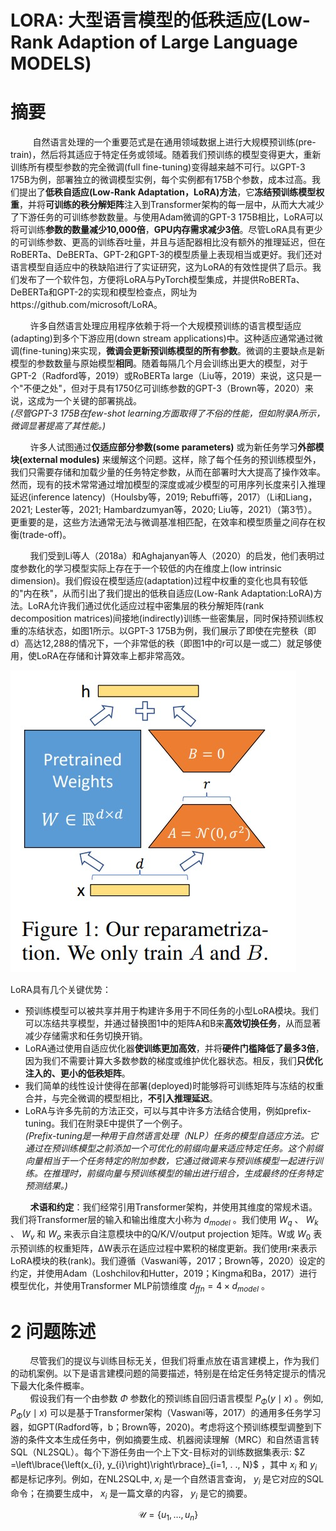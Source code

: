 # LORA: 大型语言模型的低秩适应(Low-Rank Adaption of Large Language MODELS)

# 摘要
&nbsp;&nbsp;&nbsp;&nbsp;&nbsp;&nbsp;&nbsp;&nbsp; 自然语言处理的一个重要范式是在通用领域数据上进行大规模预训练(pre-train)，然后将其适应于特定任务或领域。随着我们预训练的模型变得更大，重新训练所有模型参数的完全微调(full fine-tuning)变得越来越不可行。以GPT-3 175B为例，部署独立的微调模型实例，每个实例都有175B个参数，成本过高。我们提出了**低秩自适应(Low-Rank Adaptation，LoRA)方法**，它**冻结预训练模型权重**，并将**可训练的秩分解矩阵**注入到Transformer架构的每一层中，从而大大减少了下游任务的可训练参数数量。与使用Adam微调的GPT-3 175B相比，LoRA可以将可训练**参数的数量减少10,000倍**，**GPU内存需求减少3倍**。尽管LoRA具有更少的可训练参数、更高的训练吞吐量，并且与适配器相比没有额外的推理延迟，但在RoBERTa、DeBERTa、GPT-2和GPT-3的模型质量上表现相当或更好。我们还对语言模型自适应中的秩缺陷进行了实证研究，这为LoRA的有效性提供了启示。我们发布了一个软件包，方便将LoRA与PyTorch模型集成，并提供RoBERTa、DeBERTa和GPT-2的实现和模型检查点，网址为https://github.com/microsoft/LoRA。<br>

&nbsp;&nbsp;&nbsp;&nbsp;&nbsp;&nbsp;&nbsp;&nbsp;许多自然语言处理应用程序依赖于将一个大规模预训练的语言模型适应(adapting)到多个下游应用(down stream applications)中。这种适应通常通过微调(fine-tuning)来实现，**微调会更新预训练模型的所有参数**。微调的主要缺点是新模型的参数数量与原始模型**相同**。随着每隔几个月会训练出更大的模型，对于GPT-2（Radford等，2019）或RoBERTa large（Liu等，2019）来说，这只是一个"不便之处"，但对于具有1750亿可训练参数的GPT-3（Brown等，2020）来说，这成为一个关键的部署挑战。<br>
*(尽管GPT-3 175B在few-shot learning方面取得了不俗的性能，但如附录A所示，微调显著提高了其性能。)* <br>

&nbsp;&nbsp;&nbsp;&nbsp;&nbsp;&nbsp;&nbsp;&nbsp;许多人试图通过**仅适应部分参数(some parameters)** 或为新任务学习**外部模块(external modules)** 来缓解这个问题。这样，除了每个任务的预训练模型外，我们只需要存储和加载少量的任务特定参数，从而在部署时大大提高了操作效率。然而，现有的技术常常通过增加模型的深度或减少模型的可用序列长度来引入推理延迟(inference latency)（Houlsby等，2019; Rebuffi等，2017）（Li和Liang，2021; Lester等，2021; Hambardzumyan等，2020; Liu等，2021）（第3节）。更重要的是，这些方法通常无法与微调基准相匹配，在效率和模型质量之间存在权衡(trade-off)。<br>

&nbsp;&nbsp;&nbsp;&nbsp;&nbsp;&nbsp;&nbsp;&nbsp;我们受到Li等人（2018a）和Aghajanyan等人（2020）的启发，他们表明过度参数化的学习模型实际上存在于一个较低的内在维度上(low intrinsic dimension)。我们假设在模型适应(adaptation)过程中权重的变化也具有较低的"内在秩"，从而引出了我们提出的低秩自适应(Low-Rank Adaptation:LoRA)方法。LoRA允许我们通过优化适应过程中密集层的秩分解矩阵(rank decomposition matrices)间接地(indirectly)训练一些密集层，同时保持预训练权重的冻结状态，如图1所示。以GPT-3 175B为例，我们展示了即使在完整秩（即d）高达12,288的情况下，一个非常低的秩（即图1中的r可以是一或二）就足够使用，使LoRA在存储和计算效率上都非常高效。<br>

![figure1](images/lora-figure1.jpg)

LoRA具有几个关键优势：<br>
- 预训练模型可以被共享并用于构建许多用于不同任务的小型LoRA模块。我们可以冻结共享模型，并通过替换图1中的矩阵A和B来**高效切换任务**，从而显著减少存储需求和任务切换开销。<br>
- LoRA通过使用自适应优化器**使训练更加高效**，并将**硬件门槛降低了最多3倍**，因为我们不需要计算大多数参数的梯度或维护优化器状态。相反，我们**只优化注入的、更小的低秩矩阵**。<br>
- 我们简单的线性设计使得在部署(deployed)时能够将可训练矩阵与冻结的权重合并，与完全微调的模型相比，**不引入推理延迟**。<br>
- LoRA与许多先前的方法正交，可以与其中许多方法结合使用，例如prefix-tuning。我们在附录E中提供了一个例子。<br>
*(Prefix-tuning是一种用于自然语言处理（NLP）任务的模型自适应方法。它通过在预训练模型之前添加一个可优化的前缀向量来适应特定任务。这个前缀向量相当于一个任务特定的附加参数，它通过微调来与预训练模型一起进行训练。在推理时，前缀向量与预训练模型的输出进行组合，生成最终的任务特定预测结果。)*

&nbsp;&nbsp;&nbsp;&nbsp;&nbsp;&nbsp;&nbsp;&nbsp;**术语和约定**：我们经常引用Transformer架构，并使用其维度的常规术语。我们将Transformer层的输入和输出维度大小称为 $d_{model}$ 。我们使用 $W_{q}$ 、 $W_{k}$ 、 $W_{v}$ 和 $W_{o}$ 来表示自注意模块中的Q/K/V/output projection 矩阵。W或 $W_{0}$ 表示预训练的权重矩阵，∆W表示在适应过程中累积的梯度更新。我们使用r来表示LoRA模块的秩(rank)。我们遵循（Vaswani等，2017；Brown等，2020）设定的约定，并使用Adam（Loshchilov和Hutter，2019；Kingma和Ba，2017）进行模型优化，并使用Transformer MLP前馈维度 $d_{ffn} = 4 \times d_{model}$ 。

# 2 问题陈述
&nbsp;&nbsp;&nbsp;&nbsp;&nbsp;&nbsp;&nbsp;&nbsp;尽管我们的提议与训练目标无关，但我们将重点放在语言建模上，作为我们的动机案例。以下是语言建模问题的简要描述，特别是在给定任务特定提示的情况下最大化条件概率。<br>
&nbsp;&nbsp;&nbsp;&nbsp;&nbsp;&nbsp;&nbsp;&nbsp;假设我们有一个由参数 $\Phi$ 参数化的预训练自回归语言模型 $P_{\Phi}(y \mid x)$ 。例如, $P_{\Phi}(y \mid x)$ 可以是基于Transformer架构（Vaswani等，2017）的通用多任务学习器，如GPT(Radford等，b；Brown等，2020)。考虑将这个预训练模型调整到下游的条件文本生成任务中，例如摘要生成、机器阅读理解（MRC）和自然语言转SQL（NL2SQL）。每个下游任务由一个上下文-目标对的训练数据集表示: $Z =\left\lbrace{\left(x_{i}, y_{i}\right)\right\rbrace}_{i=1, . ., N}$ ，其中 $x_{i}$ 和 $y_{i}$ 都是标记序列。例如，在NL2SQL中, $x_{i}$ 是一个自然语言查询， $y_{i}$ 是它对应的SQL命令；在摘要生成中， $x_{i}$ 是一篇文章的内容， $y_{i}$ 是它的摘要。<br>

$$\mathcal{U}=\left\lbrace u_{1}, \ldots, u_{n}\right\rbrace$$


